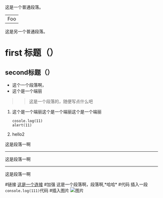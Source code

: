 这是一个普通段落。

<table>
    <tr>
        <td>Foo</td>
    </tr>
</table>

这是另一个普通段落。

first 标题（）
===
second标题（）
---

>
* 这个一个段落啊，
* 这个是一个端丽

>> 这是一个段落的，随便写点什么吧
 1. 这个是一个端丽这个是一个端丽这个是一个端丽

        cosole.log(11)
        alert(11)
 2. hello2

 这是段落一啊
 ***
 这是段落一啊
 ***
 这是段落一啊

 #链接
 [这是一个连接](http://www.baidu.com "百度")
 #加强
 这是一个段落啊，段落啊,\*哈哈*
#代码
插入一段`console.log(111)`代码
#插入图片
![图片]('hellow')























